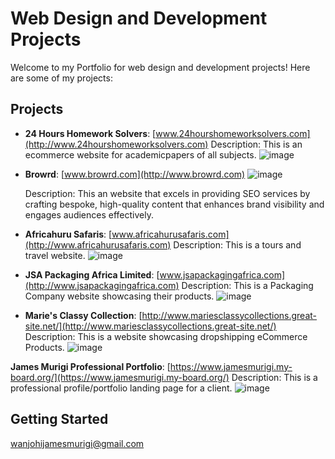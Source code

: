 # Web Design and Development Projects

Welcome to my Portfolio for web design and development projects! Here are some of my projects:

## Projects

- **24 Hours Homework Solvers**: [www.24hourshomeworksolvers.com](http://www.24hourshomeworksolvers.com)
  Description: This is an ecommerce website for academicpapers of all subjects.
 ![image](https://github.com/Zanzz254/WEB-DESIGN-AND-DEVELOPMENT/assets/174908885/ff045f43-716f-4778-bee0-ea91a7f5784f)


- **Browrd**: [www.browrd.com](http://www.browrd.com)
![image](https://github.com/Zanzz254/WEB-DESIGN-AND-DEVELOPMENT/assets/174908885/ade28199-1ee8-4844-8ade-a20e14d503b5)

  Description: This an website that excels in providing SEO services by crafting bespoke, high-quality content that enhances brand visibility and engages audiences effectively.
- **Africahuru Safaris**: [www.africahurusafaris.com](http://www.africahurusafaris.com)
  Description: This is a tours and travel website.
 ![image](https://github.com/user-attachments/assets/64a3d08a-4ce3-4100-b883-d2f41ff9eb08)


- **JSA Packaging Africa Limited**: [www.jsapackagingafrica.com](http://www.jsapackagingafrica.com)
  Description: This is a Packaging Company website showcasing their products.
![image](https://github.com/user-attachments/assets/e24fa8d4-36e0-4c00-9b2a-e88c787bab65)



- **Marie's Classy Collection**: [http://www.mariesclassycollections.great-site.net/](http://www.mariesclassycollections.great-site.net/)
  Description: This is a website showcasing dropshipping eCommerce Products.
![image](https://github.com/user-attachments/assets/8624b246-0114-45f7-bca8-43b034b11472)

**James Murigi Professional Portfolio**: [https://www.jamesmurigi.my-board.org/](https://www.jamesmurigi.my-board.org/)
  Description: This is a professional profile/portfolio landing page for a client.
![image](https://github.com/user-attachments/assets/84837f5c-bd5b-4e0b-822e-97e80c9eb452)





## Getting Started
wanjohijamesmurigi@gmail.com
